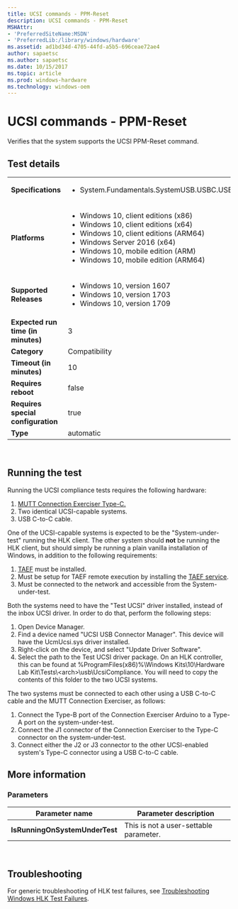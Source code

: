 ```yaml
---
title: UCSI commands - PPM-Reset
description: UCSI commands - PPM-Reset
MSHAttr:
- 'PreferredSiteName:MSDN'
- 'PreferredLib:/library/windows/hardware'
ms.assetid: ad1bd34d-4705-44fd-a5b5-696ceae72ae4
author: sapaetsc
ms.author: sapaetsc
ms.date: 10/15/2017
ms.topic: article
ms.prod: windows-hardware
ms.technology: windows-oem
---
```


# <span id="p_hlk_test.7aef1f80-42ed-47c9-80ba-7426c3544822"></span>UCSI commands - PPM-Reset


Verifies that the system supports the UCSI PPM-Reset command.

## Test details
|||
|---|---|
| **Specifications**  | <ul><li>System.Fundamentals.SystemUSB.USBC.USBTypeCUCSI.USBTypeCUCSI</li></ul> |  
| **Platforms**   | <ul><li>Windows 10, client editions (x86)</li><li>Windows 10, client editions (x64)</li><li>Windows 10, client editions (ARM64)</li><li>Windows Server 2016 (x64)</li><li>Windows 10, mobile edition (ARM)</li><li>Windows 10, mobile edition (ARM64)</li></ul> |
| **Supported Releases** | <ul><li>Windows 10, version 1607</li><li>Windows 10, version 1703</li><li>Windows 10, version 1709</li></ul> |
|**Expected run time (in minutes)**| 3 |
|**Category**| Compatibility |
|**Timeout (in minutes)**| 10 |
|**Requires reboot**| false |
|**Requires special configuration**| true |
|**Type**| automatic |

 

## <span id="Running_the_test"></span><span id="running_the_test"></span><span id="RUNNING_THE_TEST"></span>Running the test


Running the UCSI compliance tests requires the following hardware:

1.  [MUTT Connection Exerciser Type-C.](https://msdn.microsoft.com/en-us/library/windows/hardware/mt644884.aspx)
2.  Two identical UCSI-capable systems.
3.  USB C-to-C cable.

One of the UCSI-capable systems is expected to be the "System-under-test" running the HLK client. The other system should **not** be running the HLK client, but should simply be running a plain vanilla installation of Windows, in addition to the following requirements:

1.  [TAEF](https://msdn.microsoft.com/en-us/library/windows/hardware/hh439725.aspx) must be installed.
2.  Must be setup for TAEF remote execution by installing the [TAEF service](https://msdn.microsoft.com/en-us/library/windows/hardware/hh439749.aspx).
3.  Must be connected to the network and accessible from the System-under-test.

Both the systems need to have the "Test UCSI" driver installed, instead of the inbox UCSI driver. In order to do that, perform the following steps:

1.  Open Device Manager.
2.  Find a device named "UCSI USB Connector Manager". This device will have the UcmUcsi.sys driver installed.
3.  Right-click on the device, and select "Update Driver Software".
4.  Select the path to the Test UCSI driver package. On an HLK controller, this can be found at %ProgramFiles(x86)%\\Windows Kits\\10\\Hardware Lab Kit\\Tests\\&lt;arch&gt;\\usb\\UcsiCompliance. You will need to copy the contents of this folder to the two UCSI systems.

The two systems must be connected to each other using a USB C-to-C cable and the MUTT Connection Exerciser, as follows:

1.  Connect the Type-B port of the Connection Exerciser Arduino to a Type-A port on the system-under-test.
2.  Connect the J1 connector of the Connection Exerciser to the Type-C connector on the system-under-test.
3.  Connect either the J2 or J3 connector to the other UCSI-enabled system's Type-C connector using a USB C-to-C cable.

## <span id="More_information"></span><span id="more_information"></span><span id="MORE_INFORMATION"></span>More information


### <span id="Parameters"></span><span id="parameters"></span><span id="PARAMETERS"></span>Parameters

| Parameter name                 | Parameter description                  |
|--------------------------------|----------------------------------------|
| **IsRunningOnSystemUnderTest** | This is not a user-settable parameter. |

 

## <span id="Troubleshooting"></span><span id="troubleshooting"></span><span id="TROUBLESHOOTING"></span>Troubleshooting


For generic troubleshooting of HLK test failures, see [Troubleshooting Windows HLK Test Failures](..\user\troubleshooting-windows-hlk-test-failures.md).

 

 






